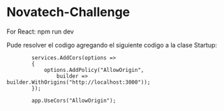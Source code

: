 # Novatech-Challenge

For React: npm run dev

Pude resolver el codigo agregando el siguiente codigo a la clase Startup:

            services.AddCors(options =>
            {
                options.AddPolicy("AllowOrigin",
                    builder => builder.WithOrigins("http://localhost:3000"));
            });
            
            app.UseCors("AllowOrigin");

